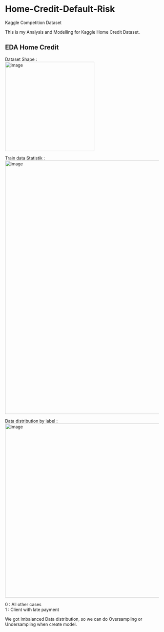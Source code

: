 # Home-Credit-Default-Risk
Kaggle Competition Dataset

This is my Analysis and Modelling for Kaggle Home Credit Dataset.

## EDA Home Credit

Dataset Shape : <br>
<img width="292" alt="image" src="https://user-images.githubusercontent.com/12759769/185772790-e4c009e2-f541-439c-bb93-9119f7f13776.png">

Train data Statistik : <br>
<img width="829" alt="image" src="https://user-images.githubusercontent.com/12759769/185774024-8195f149-4cce-4dac-8184-04b573c9eaa2.png">

Data distribution by label : <br>
<img width="569" alt="image" src="https://user-images.githubusercontent.com/12759769/185774052-5fecc962-7396-4e95-9d68-105b6dff76e8.png">

0 : All other cases <br>
1 : Client with late payment

We got Imbalanced Data distribution, so we can do Oversampling or Undersampling when create model. 

